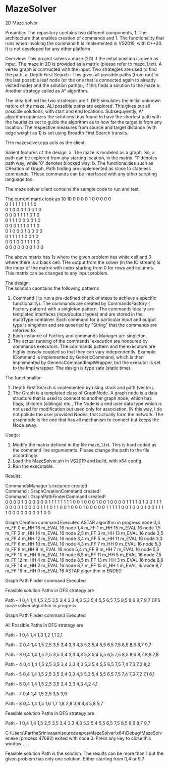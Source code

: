 # MazeSolver
2D Maze solver

Preamble: The repository contains two different components, 1. The architecture that enables creation of commands and 1. The functionality that runs when invoking the command
It is implemented in VS2019, with C++20. It is not developed for any other platform

Overview: This project solves a maze (2D) if the initial position is given as input. The maze in 2D is provided as a matrix (please refer to maze_1.txt). A vertex graph is contructed with the input. Two strategies are used to find the path, a. Depth First Search : This gives all possible paths (from root to the last possible leaf node (or the one that is connected again to already visited node) and the solution path(s), if this finds a solution to the maze b. Another strategy called as A* algorithm. 

The idea behind the two strategies are 1. DFS simulates the initial unknown nature of the maze. ALl possible paths are explored. This gives out all possible solutions, with start and end locations.
Subsequyently, A* algorithm optimizes the solutions thus found to have the shortest path with the heuristics set to guide the algorithm as to how far the target is from any location. The respective measures from source and target distance (with edge weight as 1) is set using Breadth First Search transits. 

THe mazesolver.cpp acts as the client. 

Salient features of the design:
a. The maze is modeled as a graph. So, a path can be explored from any starting location, in the matrix. '1' denotes path way, while '0' denotes blocked way.
b. The functionalities such as CReation of Graph, Path finding are implemented as close to stateless commands. THese commands can be interfaced with any other scripting language too.

The maze solver client contains the sample code to run and test. 

The current matrix look as 
10
10
0 0 0 0 1 0 0 0 0 0   
0 1 1 1 1 1 1 1 1 0  
0 1 0 0 0 1 0 0 1 0   
0 0 0 1 1 1 1 0 1 0   
0 1 1 1 0 0 0 0 1 0   
0 0 0 1 1 1 0 1 1 0  
0 1 0 0 0 1 0 0 0 0   
0 1 1 1 1 1 0 0 1 0   
0 0 1 0 0 1 1 1 1 0   
0 0 0 0 0 0 0 1 0 0  
  
The above matrix has 1s where the given problem has white cell and 0 where there is a black cell. THe output from the solver (in the IO stream) is the index of the matrix with index starting from 0 for rows and columns. This matrix can be changed to any input problem.
  
The design:  
The solution caontains the following patterns  
1. Command ( to run a pre-defined chunk of steps to achieve a specific functionality). The commands are created by CommandsFactory ( Factory pattern) with a singleton pattern. The commands ideally are templated interfaces (input/output types) and are stored in the multiType container. Each command for a particular input and output type is singleton and are queeried by "String" that the commands are referred to.  
2. Each instance of Factory and commands Manager are singleton.  
3. The actual running of the commands' execution are honoured by commands executors. The commands pattern and the executors are highly loosely coupled so that they can vary independently. Example ICommand is implemented by GenericCommand, which is then implemented by GenericCommandImplWrapper, but the executor is set to the Impl wrapper. The design is type safe (static time).  

The functionality:  
1. Depth First Search is implemented by using stack and path (vector).  
2. The Graph is a templated class of GraphNode<Node>. A graph node is a data structure that is used to connect to another graph node, which has flags, children (siblings) etc., The Node is a end user data type which is not used for modification but used only for association. IN this way, I do not pollute the user provided Nodes, that actually form the network. The graphnode is the one that has all mechanism to connect but keeps the Node away.  
  
Usage:  
  1. Modify the matrix defined in the file maze_1.txt. This is hard coded as the command line argumemnts. Please change the path to the file accordingly.  
  2. Load the MazeSolver.sln in VS2019 and build, with x64 config.  
  3. Run the executable.  
    
 Results:  
    
  CommandsManager's instance created  
Command : GraphCreationCommand created!  
Command : GraphPathFinderCommand created!  
0       0       0       0       1       0       0       0       0       0
0       1       1       1       1       1       1       1       1       0
0       1       0       0       0       1       0       0       1       0
0       0       0       1       1       1       1       0       1       0
0       1       1       1       0       0       0       0       1       0
0       0       0       1       1       1       0       1       1       0
0       1       0       0       0       1       0       0       0       0
0       1       1       1       1       1       0       0       1       0
0       0       1       0       0       1       1       1       1       0
0       0       0       0       0       0       0       1       0       0

Graph Creation command Executed
ASTAR algorithm in progress
node    0,4     m_FF    0       m_HH    16      m_EVAL  16
node    1,4     m_FF    1       m_HH    15      m_EVAL  16
node    1,5     m_FF    2       m_HH    14      m_EVAL  16
node    2,5     m_FF    3       m_HH    13      m_EVAL  16
node    3,5     m_FF    4       m_HH    12      m_EVAL  16
node    3,4     m_FF    5       m_HH    11      m_EVAL  16
node    3,3     m_FF    6       m_HH    10      m_EVAL  16
node    4,3     m_FF    7       m_HH    9       m_EVAL  16
node    5,3     m_FF    8       m_HH    8       m_EVAL  16
node    5,4     m_FF    9       m_HH    7       m_EVAL  16
node    5,5     m_FF    10      m_HH    6       m_EVAL  16
node    6,5     m_FF    11      m_HH    5       m_EVAL  16
node    7,5     m_FF    12      m_HH    4       m_EVAL  16
node    8,5     m_FF    13      m_HH    3       m_EVAL  16
node    8,6     m_FF    14      m_HH    2       m_EVAL  16
node    8,7     m_FF    15      m_HH    1       m_EVAL  16
node    9,7     m_FF    16      m_HH    0       m_EVAL  16
ASTAR algorithm in ENDED

Graph Path Finder command Executed

 Feasible solution Paths in DFS strategy are

Path - 1
        0,4
        1,4
        1,5
        2,5
        3,5
        3,4
        3,3
        4,3
        5,3
        5,4
        5,5
        6,5
        7,5
        8,5
        8,6
        8,7
        9,7
DFS maze solver algorithm in progress

Graph Path Finder command Executed

 All Possible Paths in DFS strategy are

Path - 1
        0,4
        1,4
        1,3
        1,2
        1,1
        2,1

Path - 2
        0,4
        1,4
        1,5
        2,5
        3,5
        3,4
        3,3
        4,3
        5,3
        5,4
        5,5
        6,5
        7,5
        8,5
        8,6
        8,7
        9,7

Path - 3
        0,4
        1,4
        1,5
        2,5
        3,5
        3,4
        3,3
        4,3
        5,3
        5,4
        5,5
        6,5
        7,5
        8,5
        8,6
        8,7
        8,8
        7,8

Path - 4
        0,4
        1,4
        1,5
        2,5
        3,5
        3,4
        3,3
        4,3
        5,3
        5,4
        5,5
        6,5
        7,5
        7,4
        7,3
        7,2
        8,2

Path - 5
        0,4
        1,4
        1,5
        2,5
        3,5
        3,4
        3,3
        4,3
        5,3
        5,4
        5,5
        6,5
        7,5
        7,4
        7,3
        7,2
        7,1
        6,1

Path - 6
        0,4
        1,4
        1,5
        2,5
        3,5
        3,4
        3,3
        4,3
        4,2
        4,1

Path - 7
        0,4
        1,4
        1,5
        2,5
        3,5
        3,6

Path - 8
        0,4
        1,4
        1,5
        1,6
        1,7
        1,8
        2,8
        3,8
        4,8
        5,8
        5,7

 Feasible solution Paths in DFS strategy are

Path - 1
        0,4
        1,4
        1,5
        2,5
        3,5
        3,4
        3,3
        4,3
        5,3
        5,4
        5,5
        6,5
        7,5
        8,5
        8,6
        8,7
        9,7

C:\Users\ParthaSrinivasan\source\repos\MazeSolver\x64\Debug\MazeSolver.exe (process 47692) exited with code 0.
Press any key to close this window . . .

  
  Feasible solution Path is the solution. The results can be more than 1 but the given problem has only one solution. Either starting from 0,4 or 9,7
  
  
